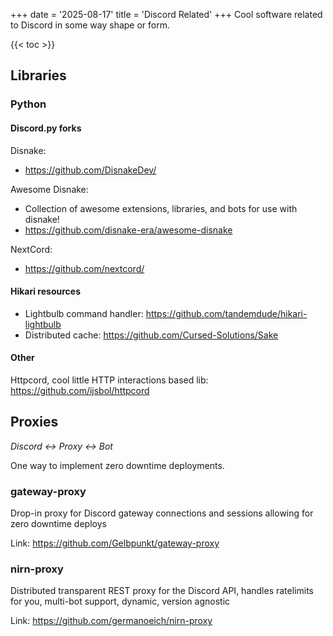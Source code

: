 +++
date = '2025-08-17'
title = 'Discord Related'
+++
Cool software related to Discord in some way shape or form.

{{< toc >}}

## Libraries

### Python

#### Discord.py forks
Disnake:
- <https://github.com/DisnakeDev/>

Awesome Disnake:
- Collection of awesome extensions, libraries, and bots for use with disnake!
- <https://github.com/disnake-era/awesome-disnake>

NextCord:
- <https://github.com/nextcord/>

#### Hikari resources

- Lightbulb command handler: <https://github.com/tandemdude/hikari-lightbulb>
- Distributed cache: <https://github.com/Cursed-Solutions/Sake>

#### Other

Httpcord, cool little HTTP interactions based lib: <https://github.com/ijsbol/httpcord>

## Proxies

_Discord <-> Proxy <-> Bot_

One way to implement zero downtime deployments.

### gateway-proxy

Drop-in proxy for Discord gateway connections and sessions allowing for zero downtime deploys 

Link: <https://github.com/Gelbpunkt/gateway-proxy>

### nirn-proxy

Distributed transparent REST proxy for the Discord API, handles ratelimits for you, multi-bot support, dynamic, version agnostic 

Link: <https://github.com/germanoeich/nirn-proxy>